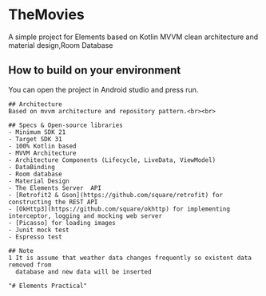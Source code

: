 # TheMovies

A simple project for Elements based on Kotlin MVVM clean architecture and material design,Room Database

## How to build on your environment
You can open the project in Android studio and press run.
```
## Architecture
Based on mvvm architecture and repository pattern.<br><br>

## Specs & Open-source libraries
- Minimum SDK 21
- Target SDK 31
- 100% Kotlin based
- MVVM Architecture
- Architecture Components (Lifecycle, LiveData, ViewModel)
- DataBinding
- Room database
- Material Design
- The Elements Server  API
- [Retrofit2 & Gson](https://github.com/square/retrofit) for constructing the REST API
- [OkHttp3](https://github.com/square/okhttp) for implementing interceptor, logging and mocking web server
- [Picasso] for loading images
- Junit mock test
- Espresso test

## Note
1 It is assume that weather data changes frequently so existent data removed from
  database and new data will be inserted

"# Elements Practical"
